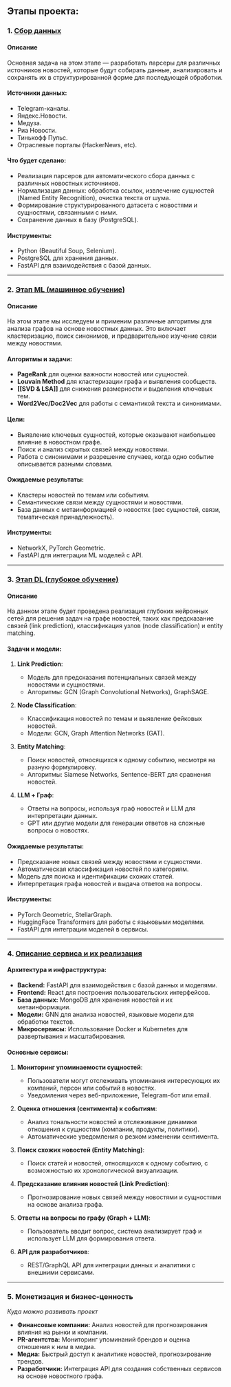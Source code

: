 
## Этапы проекта:

### 1. [Сбор данных](Сбор%20данных.md)

#### Описание
Основная задача на этом этапе — разработать парсеры для различных источников новостей, которые будут собирать данные, анализировать и сохранять их в структурированной форме для последующей обработки.

#### Источники данных:
- Telegram-каналы.
- Яндекс.Новости.
- Медуза.
- Риа Новости.
- Тинькофф Пульс.
- Отраслевые порталы (HackerNews, etc).

#### Что будет сделано:
- Реализация парсеров для автоматического сбора данных с различных новостных источников.
- Нормализация данных: обработка ссылок, извлечение сущностей (Named Entity Recognition), очистка текста от шума.
- Формирование структурированного датасета с новостями и сущностями, связанными с ними.
- Сохранение данных в базу (PostgreSQL).

#### Инструменты:
- Python (Beautiful Soup, Selenium).
- PostgreSQL для хранения данных.
- FastAPI для взаимодействия с базой данных.

---
 
### 2. [Этап ML (машинное обучение)](Этап%20ML%20(машинное%20обучение).md)
#### Описание
На этом этапе мы исследуем и применим различные алгоритмы для анализа графов на основе новостных данных. Это включает кластеризацию, поиск синонимов, и предварительное изучение связи между новостями.

#### Алгоритмы и задачи:
- **PageRank** для оценки важности новостей или сущностей.
- **Louvain Method** для кластеризации графа и выявления сообществ.
- **[[SVD & LSA]]** для снижения размерности и выделения ключевых тем. 
- **Word2Vec/Doc2Vec** для работы с семантикой текста и синонимами.

#### Цели:
- Выявление ключевых сущностей, которые оказывают наибольшее влияние в новостном графе.
- Поиск и анализ скрытых связей между новостями.
- Работа с синонимами и разрешение случаев, когда одно событие описывается разными словами.

#### Ожидаемые результаты:
- Кластеры новостей по темам или событиям.
- Семантические связи между сущностями и новостями.
- База данных с метаинформацией о новостях (вес сущностей, связи, тематическая принадлежность).

#### Инструменты:
- NetworkX, PyTorch Geometric.
- FastAPI для интеграции ML моделей с API.

---

### 3. [Этап DL  (глубокое обучение)](Этап%20DL%20%20(глубокое%20обучение).md)

#### Описание
На данном этапе будет проведена реализация глубоких нейронных сетей для решения задач на графе новостей, таких как предсказание связей (link prediction), классификация узлов (node classification) и entity matching.

#### Задачи и модели:
1. **Link Prediction**:
   - Модель для предсказания потенциальных связей между новостями и сущностями.
   - Алгоритмы: GCN (Graph Convolutional Networks), GraphSAGE.

2. **Node Classification**:
   - Классификация новостей по темам и выявление фейковых новостей.
   - Модели: GCN, Graph Attention Networks (GAT).

3. **Entity Matching**:
   - Поиск новостей, относящихся к одному событию, несмотря на разную формулировку.
   - Алгоритмы: Siamese Networks, Sentence-BERT для сравнения новостей.

4. **LLM + Граф**:
   - Ответы на вопросы, используя граф новостей и LLM для интерпретации данных.
   - GPT или другие модели для генерации ответов на сложные вопросы о новостях.

#### Ожидаемые результаты:
- Предсказание новых связей между новостями и сущностями.
- Автоматическая классификация новостей по категориям.
- Модель для поиска и идентификации схожих статей.
- Интерпретация графа новостей и выдача ответов на вопросы.

#### Инструменты:
- PyTorch Geometric, StellarGraph.
- HuggingFace Transformers для работы с языковыми моделями.
- FastAPI для интеграции моделей в сервисы.

---

### 4. [Описание сервиса и их реализация](Описание%20сервиса%20и%20их%20реализация.md)

#### Архитектура и инфраструктура:
- **Backend:** FastAPI для взаимодействия с базой данных и моделями.
- **Frontend:** React для построения пользовательских интерфейсов.
- **База данных:** MongoDB для хранения новостей и их метаинформации.
- **Модели:** GNN для анализа новостей, языковые модели для обработки текстов.
- **Микросервисы:** Использование Docker и Kubernetes для развертывания и масштабирования.

#### Основные сервисы:

1. **Мониторинг упоминаемости сущностей**:
   - Пользователи могут отслеживать упоминания интересующих их компаний, персон или событий в новостях.
   - Уведомления через веб-приложение, Telegram-бот или email.

2. **Оценка отношения (сентимента) к событиям**:
   - Анализ тональности новостей и отслеживание динамики отношения к сущностям (компании, продукты, политики).
   - Автоматические уведомления о резком изменении сентимента.

3. **Поиск схожих новостей (Entity Matching)**:
   - Поиск статей и новостей, относящихся к одному событию, с возможностью их хронологической визуализации.

4. **Предсказание влияния новостей (Link Prediction)**:
   - Прогнозирование новых связей между новостями и сущностями на основе анализа графа.

5. **Ответы на вопросы по графу (Graph + LLM)**:
   - Пользователь вводит вопрос, система анализирует граф и использует LLM для формирования ответа.

6. **API для разработчиков**:
   - REST/GraphQL API для интеграции данных и аналитики с внешними сервисами.

---

### 5. Монетизация и бизнес-ценность 
*Куда можно развивать проект*
- **Финансовые компании:** Анализ новостей для прогнозирования влияния на рынки и компании.
- **PR-агентства:** Мониторинг упоминаний брендов и оценка отношения к ним в медиа.
- **Медиа:** Быстрый доступ к аналитике новостей, прогнозирование трендов.
- **Разработчики:** Интеграция API для создания собственных сервисов на основе новостного графа.
